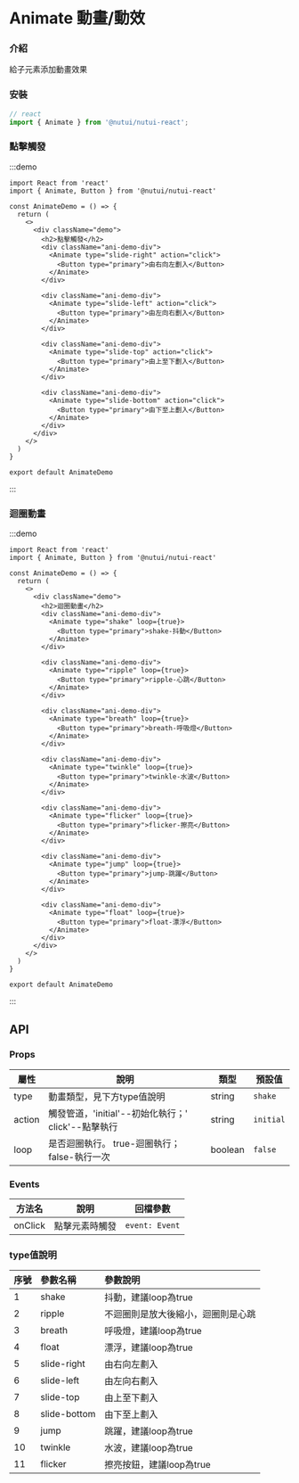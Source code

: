 # Animate 動畫/動效

### 介紹

給子元素添加動畫效果

### 安裝

```ts
// react
import { Animate } from '@nutui/nutui-react';
```

### 點擊觸發

:::demo

```tsx
import React from 'react'
import { Animate, Button } from '@nutui/nutui-react'

const AnimateDemo = () => {
  return (
    <>
      <div className="demo">
        <h2>點擊觸發</h2>
        <div className="ani-demo-div">
          <Animate type="slide-right" action="click">
            <Button type="primary">由右向左劃入</Button>
          </Animate>
        </div>

        <div className="ani-demo-div">
          <Animate type="slide-left" action="click">
            <Button type="primary">由左向右劃入</Button>
          </Animate>
        </div>

        <div className="ani-demo-div">
          <Animate type="slide-top" action="click">
            <Button type="primary">由上至下劃入</Button>
          </Animate>
        </div>

        <div className="ani-demo-div">
          <Animate type="slide-bottom" action="click">
            <Button type="primary">由下至上劃入</Button>
          </Animate>
        </div>
      </div>
    </>
  )
}

export default AnimateDemo
```

:::


### 迴圈動畫

:::demo

```tsx
import React from 'react'
import { Animate, Button } from '@nutui/nutui-react'

const AnimateDemo = () => {
  return (
    <>
      <div className="demo">
        <h2>迴圈動畫</h2>
        <div className="ani-demo-div">
          <Animate type="shake" loop={true}>
            <Button type="primary">shake-抖動</Button>
          </Animate>
        </div>

        <div className="ani-demo-div">
          <Animate type="ripple" loop={true}>
            <Button type="primary">ripple-心跳</Button>
          </Animate>
        </div>

        <div className="ani-demo-div">
          <Animate type="breath" loop={true}>
            <Button type="primary">breath-呼吸燈</Button>
          </Animate>
        </div>

        <div className="ani-demo-div">
          <Animate type="twinkle" loop={true}>
            <Button type="primary">twinkle-水波</Button>
          </Animate>
        </div>

        <div className="ani-demo-div">
          <Animate type="flicker" loop={true}>
            <Button type="primary">flicker-擦亮</Button>
          </Animate>
        </div>

        <div className="ani-demo-div">
          <Animate type="jump" loop={true}>
            <Button type="primary">jump-跳躍</Button>
          </Animate>
        </div>

        <div className="ani-demo-div">
          <Animate type="float" loop={true}>
            <Button type="primary">float-漂浮</Button>
          </Animate>
        </div>
      </div>
    </>
  )
}

export default AnimateDemo

```

:::


## API

### Props

| 屬性 | 說明                             | 類型   | 預設值           |
|--------------|----------------------------------|--------|------------------|
| type         | 動畫類型，見下方type值說明               | string | `shake`                |
| action         | 觸發管道，'initial'--初始化執行；' click'--點擊執行              | string | `initial`             |
| loop         | 是否迴圈執行。 true-迴圈執行； false-執行一次              | boolean | `false`               |

### Events

| 方法名 | 說明           | 回檔參數     |
|--------|----------------|--------------|
| onClick  | 點擊元素時觸發 | `event: Event` |

### type值說明

|    序號  |    參數名稱     |      參數說明     |
|:-------|:------- | :----------|
| 1|   shake  | 抖動，建議loop為true
| 2 |   ripple  | 不迴圈則是放大後縮小，迴圈則是心跳
|3 |   breath  | 呼吸燈，建議loop為true
|4 |   float  | 漂浮，建議loop為true
|5|   slide-right  | 由右向左劃入
|6 |   slide-left  | 由左向右劃入
|7|   slide-top  | 由上至下劃入
| 8 |   slide-bottom  | 由下至上劃入
|9 |   jump  | 跳躍，建議loop為true
|10 |   twinkle  | 水波，建議loop為true
|11 |   flicker  | 擦亮按鈕，建議loop為true